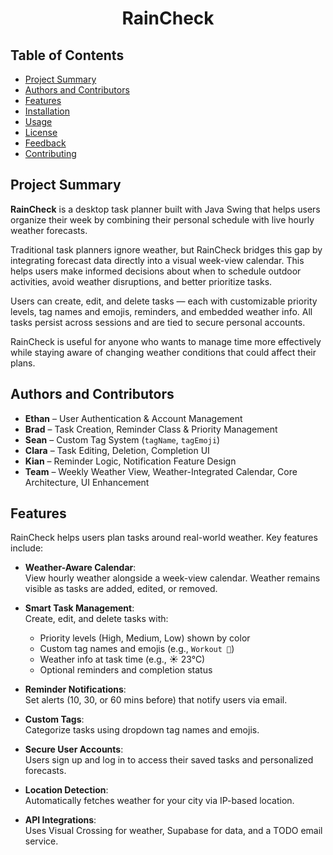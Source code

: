 # <p align="center"><b>RainCheck</b></p>

## Table of Contents

- [Project Summary](#project-summary)
- [Authors and Contributors](#authors-and-contributors)
- [Features](#features)
- [Installation](#installation)
- [Usage](#usage)
- [License](#license)
- [Feedback](#feedback)
- [Contributing](#contributing)

## Project Summary

**RainCheck** is a desktop task planner built with Java Swing that helps users organize their week by combining their personal schedule with live hourly weather forecasts.

Traditional task planners ignore weather, but RainCheck bridges this gap by integrating forecast data directly into a visual week-view calendar. This helps users make informed decisions about when to schedule outdoor activities, avoid weather disruptions, and better prioritize tasks.

Users can create, edit, and delete tasks — each with customizable priority levels, tag names and emojis, reminders, and embedded weather info. All tasks persist across sessions and are tied to secure personal accounts.

RainCheck is useful for anyone who wants to manage time more effectively while staying aware of changing weather conditions that could affect their plans.

## Authors and Contributors

- **Ethan** – User Authentication & Account Management
- **Brad** – Task Creation, Reminder Class & Priority Management
- **Sean** – Custom Tag System (`tagName`, `tagEmoji`)
- **Clara** – Task Editing, Deletion, Completion UI
- **Kian** – Reminder Logic, Notification Feature Design
- **Team** – Weekly Weather View, Weather-Integrated Calendar, Core Architecture, UI Enhancement

## Features

RainCheck helps users plan tasks around real-world weather. Key features include:

- **Weather-Aware Calendar**:  
  View hourly weather alongside a week-view calendar. Weather remains visible as tasks are added, edited, or removed.
  <!-- TODO: Add screenshot -->

- **Smart Task Management**:  
  Create, edit, and delete tasks with:
    - Priority levels (High, Medium, Low) shown by color
    - Custom tag names and emojis (e.g., `Workout 💪`)
    - Weather info at task time (e.g., ☀️ 23°C)
    - Optional reminders and completion status
  <!-- TODO: Add screenshot -->

- **Reminder Notifications**:  
  Set alerts (10, 30, or 60 mins before) that notify users via email.
  <!-- TODO: Add screenshot -->

- **Custom Tags**:  
  Categorize tasks using dropdown tag names and emojis.
  <!-- TODO: Add screenshot -->

- **Secure User Accounts**:  
  Users sign up and log in to access their saved tasks and personalized forecasts.
  <!-- TODO: Add screenshot -->

- **Location Detection**:  
  Automatically fetches weather for your city via IP-based location.
  <!-- TODO: Add screenshot -->

- **API Integrations**:  
  Uses Visual Crossing for weather, Supabase for data, and a TODO email service.
  <!-- TODO: Add final email API name -->
